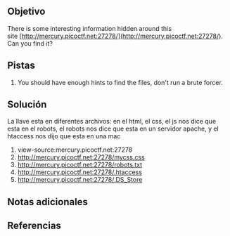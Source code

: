 ## Objetivo
There is some interesting information hidden around this site [http://mercury.picoctf.net:27278/](http://mercury.picoctf.net:27278/). Can you find it?

## Pistas
1. You should have enough hints to find the files, don't run a brute forcer.

## Solución
La llave esta en diferentes archivos: 
en el html, el css, el js nos dice que esta en el robots, el robots nos dice que esta en un servidor apache, y el htaccess nos dijo que esta en una mac

1. view-source:mercury.picoctf.net:27278
2. http://mercury.picoctf.net:27278/mycss.css
3. http://mercury.picoctf.net:27278/robots.txt
4. http://mercury.picoctf.net:27278/.htaccess
5. http://mercury.picoctf.net:27278/.DS_Store

## Notas adicionales

## Referencias
